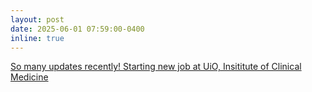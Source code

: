 ```yaml
---
layout: post
date: 2025-06-01 07:59:00-0400
inline: true
---
```



<a href="https://www.med.uio.no/klinmed/english/?vrtx=person-view&uid=thanhdng">So many updates recently! Starting new job at UiO, Insititute of Clinical Medicine</a>